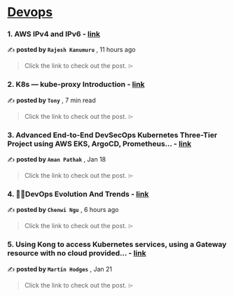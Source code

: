 
<h1><a href=https://medium.com/tag/devops/recommended target="_blank" rel="noopener noreferrer">Devops</a></h1>
<h3>1. AWS IPv4 and IPv6 - <a href=https://medium.com/@rajeshkanumurudevops/aws-ipv4-and-ipv6-0dae3d29191f?source=tag_recommended_feed---------0-84----------devops----------a1364146_05cc_40f4_931f_7830ad6101fa------- target="_blank" rel="noopener noreferrer">link</a></h3>

✍️ **posted by `Rajesh Kanumuru`** <date> , 11 hours ago</date>

<blockquote>Click the link to check out the post. ⌲</blockquote>

<h3>2. K8s — kube-proxy Introduction - <a href=https://medium.com/@tonylixu/k8s-kube-proxy-introduction-c847915efe57?source=tag_recommended_feed---------1-107----------devops----------a1364146_05cc_40f4_931f_7830ad6101fa------- target="_blank" rel="noopener noreferrer">link</a></h3>

✍️ **posted by `Tony`** <date> , 7 min read</date>

<blockquote>Click the link to check out the post. ⌲</blockquote>

<h3>3. Advanced End-to-End DevSecOps Kubernetes Three-Tier Project using AWS EKS, ArgoCD, Prometheus… - <a href=https://medium.com/stackademic/advanced-end-to-end-devsecops-kubernetes-three-tier-project-using-aws-eks-argocd-prometheus-fbbfdb956d1a?source=tag_recommended_feed---------2-85----------devops----------a1364146_05cc_40f4_931f_7830ad6101fa------- target="_blank" rel="noopener noreferrer">link</a></h3>

✍️ **posted by `Aman Pathak`** <date> , Jan 18</date>

<blockquote>Click the link to check out the post. ⌲</blockquote>

<h3>4. 🚀🚀DevOps Evolution And Trends - <a href=https://medium.com/@chenwingu/devops-evolution-and-trends-bde76969dff0?source=tag_recommended_feed---------3-84----------devops----------a1364146_05cc_40f4_931f_7830ad6101fa------- target="_blank" rel="noopener noreferrer">link</a></h3>

✍️ **posted by `Chenwi Ngu`** <date> , 6 hours ago</date>

<blockquote>Click the link to check out the post. ⌲</blockquote>

<h3>5. Using Kong to access Kubernetes services, using a Gateway resource with no cloud provided… - <a href=https://medium.com/@martin.hodges/using-kong-to-access-kubernetes-services-using-a-gateway-resource-with-no-cloud-provided-8a1bcd396be9?source=tag_recommended_feed---------4-107----------devops----------a1364146_05cc_40f4_931f_7830ad6101fa------- target="_blank" rel="noopener noreferrer">link</a></h3>

✍️ **posted by `Martin Hodges`** <date> , Jan 21</date>

<blockquote>Click the link to check out the post. ⌲</blockquote>

